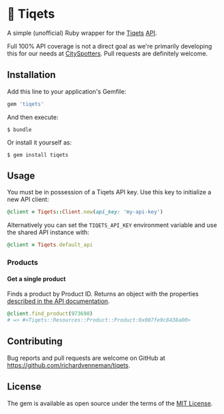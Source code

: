 # 🎢 Tiqets

A simple (unofficial) Ruby wrapper for the [Tiqets](https://www.tiqets.com) [API](https://api.tiqets.com/v2/docs/).

Full 100% API coverage is not a direct goal as we're primarily developing this for our needs at [CitySpotters](https://www.cityspotters.com). Pull requests are definitely welcome.

## Installation

Add this line to your application's Gemfile:

```ruby
gem 'tiqets'
```

And then execute:

    $ bundle

Or install it yourself as:

    $ gem install tiqets

## Usage

You must be in possession of a Tiqets API key. Use this key to initialize a new API client:

```ruby
@client = Tiqets::Client.new(api_key: 'my-api-key')
```

Alternatively you can set the `TIQETS_API_KEY` environment variable and use the shared API instance with:

```ruby
@client = Tiqets.default_api
```

### Products

#### Get a single product
Finds a product by Product ID. Returns an object with the properties [described in the API documentation](https://api.tiqets.com/v2/docs/#the-product-object).

```ruby
@client.find_product(973698)
# => #<Tiqets::Resources::Product::Product:0x007fe9c8438a00>
```

## Contributing

Bug reports and pull requests are welcome on GitHub at https://github.com/richardvenneman/tiqets.

## License

The gem is available as open source under the terms of the [MIT License](http://opensource.org/licenses/MIT).
